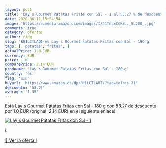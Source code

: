 ```yaml
---
layout: post
title: 'Lay s Gourmet Patatas Fritas con Sal - 1 al 53.27 % de descuento'
date: 2020-06-11 15:54:54
image: 'https://m.media-amazon.com/images/I/41TnLxCeRrL._SL200_.jpg'
comments: true
category: ofertas
author: ring
slug: 'B01LCTLADI-es Lay s Gourmet Patatas Fritas con Sal - 180 g'
tags: [ 'patatas','fritas', ]
actualPrice: 1.0 EUR
currency: EUR
price: 1.0
comparePrice: 2.14 EUR
prodname: 'Lay s Gourmet Patatas Fritas con Sal - 180 g'
country: 'es'
flag: '🇪🇸'
buyurl: 'https://www.amazon.es/dp/B01LCTLADI/?tag=tolees-21'
descuento: '53.27'
average: '1.35'
---
```


Está [Lay s Gourmet Patatas Fritas con Sal - 180 g](https://www.amazon.es/dp/B01LCTLADI/?tag=tolees-21) con 53.27 de descuento por 1.0 EUR (original: 2.14 EUR) en el siguiente enlace!

[![Lay s Gourmet Patatas Fritas con Sal - 1](https://m.media-amazon.com/images/I/41TnLxCeRrL._SL200_.jpg)](https://www.amazon.es/dp/B01LCTLADI/?tag=tolees-21)

ℹ️:


[🛒 Ver la oferta!!](https://www.amazon.es/dp/B01LCTLADI/?tag=tolees-21)
